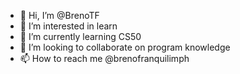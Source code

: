 - 👋 Hi, I’m @BrenoTF
- 👀 I’m interested in learn
- 🌱 I’m currently learning CS50
- 💞️ I’m looking to collaborate on program knowledge
- 📫 How to reach me @brenofranquilimph

<!---
BrenoTF/BrenoTF is a ✨ special ✨ repository because its `README.md` (this file) appears on your GitHub profile.
You can click the Preview link to take a look at your changes.
--->
